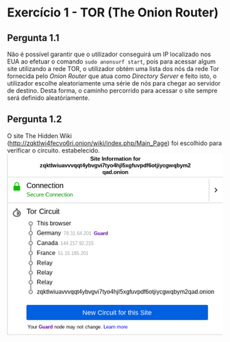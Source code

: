 # Exercício 1 - TOR (The Onion Router)  
## Pergunta 1.1  
Não é possível garantir que o utilizador conseguirá um IP localizado nos EUA ao efetuar o comando `sudo anonsurf start`, pois para acessar algum site utilizando a rede TOR, o utilizador obtém uma lista dos nós da rede Tor fornecida pelo *Onion Router* que atua como *Directory Server* e feito isto, o utilizador escolhe aleatoriamente uma série de nós para chegar ao servidor de destino. Desta forma, o caminho percorrido para acessar o site sempre será definido aleatóriamente.  

## Pergunta 1.2  

O site The Hidden Wiki (http://zqktlwi4fecvo6ri.onion/wiki/index.php/Main_Page) foi escolhido para verificar o circuito.   estabelecido.
![The Hidden Wiki](./img/the_hidden_wiki.png)
